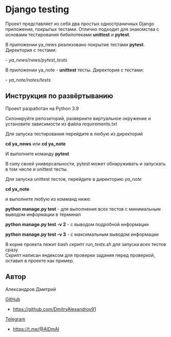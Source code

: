 # Django testing 

Проект представляет из себя два простых одностраничных Django приложения, покрытых тестами.
Отлично подходит для знакомства с основами тестирования бибилотеками **unittest** и **pytest**.

В приложении ya_news реализовано покрытие тестами **pytest**. Директория с тестами:<br>

*- ya_news/news/pytest_tests*

В приложении ya_note - **unittest** тесты. Директория с тестами:<br>

*- ya_note/notes/tests*


## Инструкция по развёртыванию

Проект разработан на Python 3.9

Склонируйте репозиторий, разверните виртуальное окружение и установите зависимости из файла requirements.txt

Для запуска тестирования перейдите в любую из директорий

**cd ya_news** или **cd ya_note**

И выполните команду **pytest**

В силу своей универсальности, pytest может обнаруживать и запускать в том числе и unittest тесты.


Для запуска unittest тестов, перейдите в директорию *ya_note*

**cd ya_note**

и выполните любую из комманд ниже:

**python manage.py test** - для выполнения всех тестов с минимальным выводом информации в терминал

**python manage.py test -v 2** - с выводом подробной информации

**python manage.py test -v 3** - с максимальным выводом информации

В корне проекта лежит bash скрипт *run_tests.sh* для запуска всех тестов сразу<br>
Скрипт написан яндексом для проверки задания перед проверкой, оставил в проекте как пример.


## Автор

Александров Дмитрий

<u>GitHub</u>
 - https://github.com/DmitryAlexandrov91

 <u>Telegram</u>
 - https://t.me/@AlDmAl




